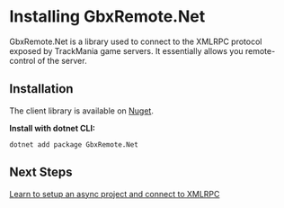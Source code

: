 # Installing GbxRemote.Net

GbxRemote.Net is a library used to connect to the XMLRPC protocol exposed by TrackMania game servers. It essentially allows
you remote-control of the server.

## Installation
The client library is available on [Nuget](https://www.nuget.org/packages/GbxRemote.Net).

**Install with dotnet CLI:**
```
dotnet add package GbxRemote.Net
```

## Next Steps
[Learn to setup an async project and connect to XMLRPC](client-setup.md)
